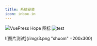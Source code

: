 ```yaml
---
title: 系统安装
icon: inbox-in
---
```



![VuePress Hope 图标](/img/1.jpg)
![test](/img/2.jpg)

![图片测试](/img/3.png "shuom" =200x300)
